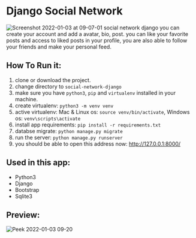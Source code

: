 # Django Social Network
![Screenshot 2022-01-03 at 09-07-01 social network django](https://user-images.githubusercontent.com/71011395/147902130-be9dcb31-73a1-4311-99b2-60a37159a185.png)
you can create your account and add a avatar, bio, post. you can like your favorite posts and access to liked posts in your profile, you are also able to follow your friends and make your personal feed.

## How To Run it:
1. clone or download the project.
2. change directory to ```social-network-django```
3. make sure you have ``python3``, ```pip``` and ```virtualenv``` installed in your machine.
4. create virtualenv: ```python3 -m venv venv```
5. active virtualenv: Mac & Linux os: ```source venv/bin/activate```, Windows os: ```venv\scripts\activate```
6. install app requirements: ```pip install -r requirements.txt```
7. databse migrate: ```python manage.py migrate```
8. run the server: ```python manage.py runserver```
9. you should be able to open this address now: http://127.0.0.1:8000/

## Used  in this app:
- Python3
- Django
- Bootstrap
- Sqlite3

## Preview:
![Peek 2022-01-03 09-20](https://user-images.githubusercontent.com/71011395/147902688-5601eecb-03bf-40a9-8b5f-62b9e436af51.gif)
